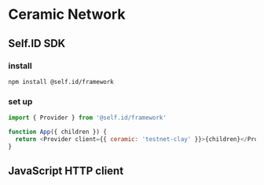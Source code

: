 # Ceramic Network

## Self.ID SDK

### install

`npm install @self.id/framework`

### set up

```js
import { Provider } from '@self.id/framework'

function App({ children }) {
  return <Provider client={{ ceramic: 'testnet-clay' }}>{children}</Provider>
}
```

## JavaScript HTTP client